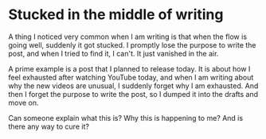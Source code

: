 # Stucked in the middle of writing

A thing I noticed very common when I am writing is that when the flow is going well, suddenly it got stucked. I promptly lose the purpose to write the post, and when I tried to find it, I can't. It just vanished in the air.

A prime example is a post that I planned to release today. It is about how I feel exhausted after watching YouTube today, and when I am writing about why the new videos are unusual, I suddenly forget why I am exhausted. And then I forget the purpose to write the post, so I dumped it into the drafts and move on.

Can someone explain what this is? Why this is happening to me? And is there any way to cure it?